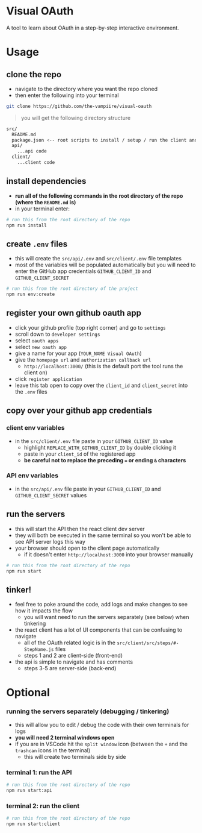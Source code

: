 # Visual OAuth

A tool to learn about OAuth in a step-by-step interactive environment.

# Usage

## clone the repo

- navigate to the directory where you want the repo cloned
- then enter the following into your terminal

```sh
git clone https://github.com/the-vampiire/visual-oauth
```

> you will get the following directory structure

```sh
src/
  README.md
  package.json <-- root scripts to install / setup / run the client and API servers
  api/
    ...api code
  client/
    ...client code
```

## install dependencies

- **run all of the following commands in the root directory of the repo (where the `README.md` is)**
- in your terminal enter:

```sh
# run this from the root directory of the repo
npm run install
```

## create `.env` files

- this will create the `src/api/.env` and `src/client/.env` file templates
- most of the variables will be populated automatically but you will need to enter the GitHub app credentials `GITHUB_CLIENT_ID` and `GITHUB_CLIENT_SECRET`

```sh
# run this from the root directory of the project
npm run env:create
```

## register your own github oauth app

- click your github profile (top right corner) and go to `settings`
- scroll down to `developer settings`
- select `oauth apps`
- select `new oauth app`
- give a name for your app (`YOUR_NAME Visual OAuth`)
- give the `homepage url` and `authorization callback url`
  - `http://localhost:3000/` (this is the default port the tool runs the client on)
- click `register application`
- leave this tab open to copy over the `client_id` and `client_secret` into the `.env` files

## copy over your github app credentials

### client env variables

- in the `src/client/.env` file paste in your `GITHUB_CLIENT_ID` value
  - highlight `REPLACE_WITH_GITHUB_CLIENT_ID` by double clicking it
  - paste in your `client_id` of the registered app
  - **be careful not to replace the preceding `=` or ending `&` characters**

### API env variables

- in the `src/api/.env` file paste in your `GITHUB_CLIENT_ID` and `GITHUB_CLIENT_SECRET` values

## run the servers

- this will start the API then the react client dev server
- they will both be executed in the same terminal so you won't be able to see API server logs this way
- your browser should open to the client page automatically
  - if it doesn't enter `http://localhost:3000` into your browser manually

```sh
# run this from the root directory of the repo
npm run start
```

## tinker!

- feel free to poke around the code, add logs and make changes to see how it impacts the flow
  - you will want need to run the servers separately (see below) when tinkering
- the react client has a lot of UI components that can be confusing to navigate
  - all of the OAuth related logic is in the `src/client/src/steps/#-StepName.js` files
  - steps 1 and 2 are client-side (front-end)
- the api is simple to navigate and has comments
  - steps 3-5 are server-side (back-end)

# Optional

### running the servers separately (debugging / tinkering)

- this will allow you to edit / debug the code with their own terminals for logs
- **you will need 2 terminal windows open**
- if you are in VSCode hit the `split window` icon (between the `+` and the `trashcan` icons in the terminal)
  - this will create two terminals side by side

### terminal 1: run the API

```sh
# run this from the root directory of the repo
npm run start:api
```

### terminal 2: run the client

```sh
# run this from the root directory of the repo
npm run start:client
```
